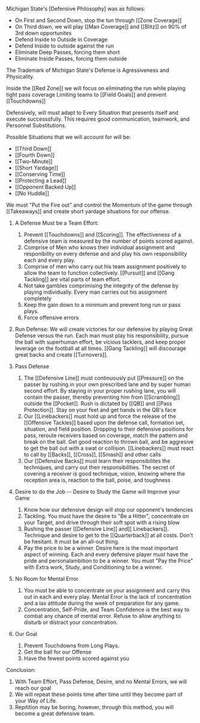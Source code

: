 Michigan State's [Defensive Philosophy] was as follows:

- On First and Second Down, stop the tun through [[Zone Coverage]]
- On Third down, we will play [[Man Coverage]] and [[Blitz]] on 90% of 3rd down opportunites
- Defend Inside to Outside in Coverage
- Defend Inside to outside against the run
- Eliminate Deep Passes, forcing them short
- Eliminate Inside Passes, forcing them outside

The Trademark of Michigan State's Defense is Agressiveness and Physicality. 

Inside the [[Red Zone]] we will focus on eliminating the run while playing tight pass coverage Limiting teams to [[Field Goals]] and prevent [[Touchdowns]]

Defensively, will must adapt to Every Situation that presents itself and execute successsfully. This requires good communication, teamwork, and Personnel Substitutions.

Possible Situations that we will account for will be:
- [[Third Down]]
- [[Fourth Down]]
- [[Two-Minute]]
- [[Short Yardage]]
- [[Conserving Time]]
- [[Protecting a Lead]]
- [[Opponent Backed Up]]
- [[No Huddle]]

We must "Put the Fire out" and control the Momentum of the game through [[Takeaways]] and create short yardage situations for our offense. 

1. A Defense Must be a Team Effort:
	1. Prevent [[Touchdowns]] and [[Scoring]]. The effectiveness of a defensive team is measured by the number of points scored against. 
	2. Comprise of Men who knows their individual assignment and responibility on every defense and and play his own responsibility each and every play. 
	3. Comprise of men who carry out his team assignment positively to allow the team to function collectively. [[Pursuit]] and [[Gang Tackling]] are vital parts of team effort. 
	4. Not take gambles comprimising the integrity of the defense by playing individually. Every man carries out his assignment completely
	5. Keep the gain down to a minimum and prevent long run or pass plays. 
	6. Force offensive errors

2. Run Defense:
	We will create victories for our defensive by playing Great Defense versus the run. Each man must play his responsibility, pursue the ball with superhuman effort, be vicious tacklers, and keep proper leverage on the football at all times. [[Gang Tackling]] will discourage great backs and create [[Turnovers]]. 

3. Pass Defense
	1. The [[Defensive Line]] must continuously put [[Pressure]] on the passer by rushing in your own prescribed lane and by super human second effort. By staying in your proper rushing lane, you will contain the passer, thereby preventing him from [[Scrambling]] outside the [[Pocket]]. Rush is dictated by [[QB]] and [[Pass Protection]]. Stay on your feet and get hands in the QB's face
	2. Our [[Linebackers]] must hold up and force the release of the [[Offensive Tackles]] based upon the defense call, formation set, situation, and field position. Dropping to their defensive positions for pass, reroute receivers based on coverage, match the pattern and break on the ball. Get good reaction to thrown ball, and be aggresive to get the ball out with a swat or collision. [[Linebackers]] must react to call by [[Backs]], [[Cross]], [[Smash]] and other calls
	3. Our [[Defensive Backs]] must learn their responsibilites the techniques, and carry out their responsibilities. The secret of covering a receiver is good technique, vision, knowing where the reception area is, reaction to the ball, poise, and toughness
4. Desire to do the Job -- Desire to Study the Game will Improve your Game
	1. Know how our defensive design will stop our opponent's tendencies
	2. Tackling. You must have the desire to "Be a Hitter", concentrate on your Target, and drive through their soft spot with a rising blow
	3. Rushing the passer [[Defensive Line]] and[[ Linebackers]]. Technique and desire to get to the [[Quarterback]] at all costs. Don't be hesitant. It must be an all-out thing. 
	4. Pay the price to be a winner. Desire here is the most important aspect of winning. Each and every defensive player must have the pride and personalambition to be a winner. You must "Pay the Price" with Extra work, Study, and Conditioning to be a winner. 
5. No Room for Mental Error
	1. You must be able to concentrate on your assignment and carry this out in each and every play. Mental Error is the lack of concentration and a lax attitude during the week of preparation for any game. 
	2. Concentration, Self-Pride, and Team Confidence is the best way to combat any chance of mental error. Refuse to allow anything to disturb or distract your concentration. 
6. Our Goal
	1. Prevent Touchdowns from Long Plays. 
	2. Get the ball for our Offense
	3. Have the fewest points scored against you 

Conclusion:
1. With Team Effort, Pass Defense, Desire, and no Mental Errors, we will reach our goal
2. We will repeat these points time after time until they become part of your Way of Life. 
3. Repitition may be boring, however, through this method, you will become a great defensive team.
